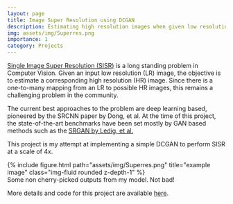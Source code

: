 ```yaml
---
layout: page
title: Image Super Resolution using DCGAN
description: Estimating high resolution images when given low resolution images as input.
img: assets/img/Superres.png
importance: 1
category: Projects
---
```


<a href="https://paperswithcode.com/task/image-super-resolution">Single Image Super Resolution (SISR)</a> is a long standing problem in Computer Vision. Given an input low resolution (LR) image, the objective is to estimate a corresponding high resolution (HR) image. Since there is a one-to-many mapping from an LR to possible HR images, this remains a challenging problem in the community.

The current best approaches to the problem are deep learning based, pioneered by the SRCNN paper by Dong, et al. At the time of this project, the state-of-the-art benchmarks have been set mostly by GAN based methods such as the <a href="https://openaccess.thecvf.com/content_cvpr_2017/papers/Ledig_Photo-Realistic_Single_Image_CVPR_2017_paper.pdf">SRGAN by Ledig, et al.</a>

This project is my attempt at implementing a simple DCGAN to perform SISR at a scale of 4x.

<div class="row">
    <div class="col-sm mt-3 mt-md-0">
        {% include figure.html path="assets/img/Superres.png" title="example image" class="img-fluid rounded z-depth-1" %}
    </div>
</div>
<div class="caption">
    Some non cherry-picked outputs from my model. Not bad!
</div>


More details and code for this project are available <a href="https://github.com/md-hassan/Machine-Learning-Portfolio/tree/master/Image%20Super%20Resolution%20with%20DCGAN">here</a>.